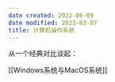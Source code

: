 ```yaml
---
date created: 2022-06-09
date modified: 2023-03-07
title: 计算机操作系统
---
```


从一个经典对比谈起：

[[Windows系统与MacOS系统]]
